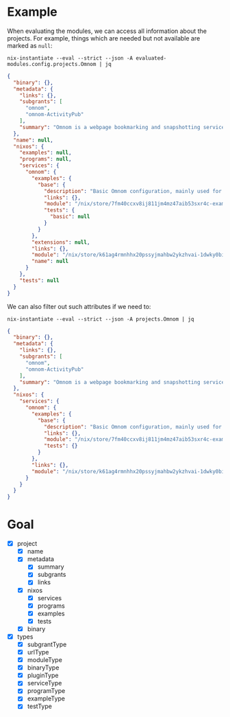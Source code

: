 # Example

When evaluating the modules, we can access all information about the projects. For example, things which are needed but not available are marked as `null`:

```$ as json
nix-instantiate --eval --strict --json -A evaluated-modules.config.projects.Omnom | jq
```

```json
{
  "binary": {},
  "metadata": {
    "links": {},
    "subgrants": [
      "omnom",
      "omnom-ActivityPub"
    ],
    "summary": "Omnom is a webpage bookmarking and snapshotting service."
  },
  "name": null,
  "nixos": {
    "examples": null,
    "programs": null,
    "services": {
      "omnom": {
        "examples": {
          "base": {
            "description": "Basic Omnom configuration, mainly used for testing purposes",
            "links": {},
            "module": "/nix/store/7fm40ccxv8ij811jm4mz47aib53sxr4c-example.nix",
            "tests": {
              "basic": null
            }
          }
        },
        "extensions": null,
        "links": {},
        "module": "/nix/store/k61ag4rmnhhx20pssyjmahbw2ykzhvai-1dwky0bis4bkl3qngsc6pmq902swa9b6-source/nixos/modules/services/misc/omnom.nix",
        "name": null
      }
    },
    "tests": null
  }
}
```

We can also filter out such attributes if we need to:

```$ as json
nix-instantiate --eval --strict --json -A projects.Omnom | jq
```

```json
{
  "binary": {},
  "metadata": {
    "links": {},
    "subgrants": [
      "omnom",
      "omnom-ActivityPub"
    ],
    "summary": "Omnom is a webpage bookmarking and snapshotting service."
  },
  "nixos": {
    "services": {
      "omnom": {
        "examples": {
          "base": {
            "description": "Basic Omnom configuration, mainly used for testing purposes",
            "links": {},
            "module": "/nix/store/7fm40ccxv8ij811jm4mz47aib53sxr4c-example.nix",
            "tests": {}
          }
        },
        "links": {},
        "module": "/nix/store/k61ag4rmnhhx20pssyjmahbw2ykzhvai-1dwky0bis4bkl3qngsc6pmq902swa9b6-source/nixos/modules/services/misc/omnom.nix"
      }
    }
  }
}
```

# Goal

- [x] project
  - [x] name
  - [x] metadata
    - [x] summary
    - [x] subgrants
    - [x] links
  - [x] nixos
    - [x] services
    - [x] programs
    - [x] examples
    - [x] tests
  - [x] binary
- [x] types
  - [x] subgrantType
  - [x] urlType
  - [x] moduleType
  - [x] binaryType
  - [x] pluginType
  - [x] serviceType
  - [x] programType
  - [x] exampleType
  - [x] testType

